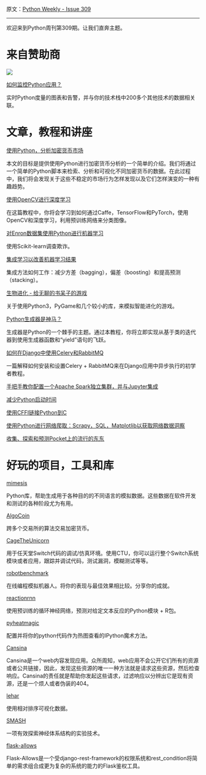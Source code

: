 原文：[Python Weekly - Issue 309](http://eepurl.com/c0L75j)

---

欢迎来到Python周刊第309期。让我们直奔主题。
  
# 来自赞助商  
[![](https://gallery.mailchimp.com/e2e180baf855ac797ef407fc7/images/45a64cc4-8d9a-460d-85d2-38c82f745d31.png)](https://www.datadoghq.com/dg/apm/ts-python-performance/?utm_source=Advertisement&utm_medium=Advertisement&utm_campaign=PythonWeekly-Tshirt&utm_content=Python)

[如何监控Python应用？](https://www.datadoghq.com/dg/apm/ts-python-performance/?utm_source=Advertisement&utm_medium=Advertisement&utm_campaign=PythonWeekly-Tshirt&utm_content=Python)  

实时Python度量的图表和告警，并与你的技术栈中200多个其他技术的数据相关联。
 

# 文章，教程和讲座  
  
[使用Python，分析加密货币市场](https://blog.patricktriest.com/analyzing-cryptocurrencies-python/)

本文的目标是提供使用Python进行加密货币分析的一个简单的介绍。我们将通过一个简单的Python脚本来检索、分析和可视化不同加密货币的数据。在此过程中，我们将会发现关于这些不稳定的市场行为怎样发现以及它们怎样演变的一种有趣趋势。
  
[使用OpenCV进行深度学习](http://www.pyimagesearch.com/2017/08/21/deep-learning-with-opencv/)  

在这篇教程中，你将会学习到如何通过Caffe，TensorFlow和PyTorch，使用OpenCV和深度学习，利用预训练网络来分类图像。
  
[对Enron数据集使用Python进行机器学习](https://medium.com/@williamkoehrsen/machine-learning-with-python-on-the-enron-dataset-8d71015be26d)  

使用Scikit-learn调查欺诈。
  
[集成学习以改善机器学习结果](https://blog.statsbot.co/ensemble-learning-d1dcd548e936)  

集成方法如何工作：减少方差（bagging），偏差（boosting）和提高预测（stacking）。
  
[生物进化 - 给无聊的书呆子的游戏](https://www.youtube.com/watch?v=2boI6R0Gx8A)  

关于使用Python3，PyGame和几个较小的库，来模拟智能进化的游戏。
  
[Python生成器是神马？](https://dbader.org/blog/python-generators)  

生成器是Python的一个棘手的主题。通过本教程，你将立即实现从基于类的迭代器到使用生成器函数和“yield”语句的飞跃。
  
[如何在Django中使用Celery和RabbitMQ](https://simpleisbetterthancomplex.com/tutorial/2017/08/20/how-to-use-celery-with-django.html)

一篇解释如何安装和设置Celery + RabbitMQ来在Django应用中异步执行的初学者教程。
  
[手把手教你配置一个Apache Spark独立集群，并与Jupyter集成](https://www.davidadrian.cc/posts/2017/08/how-to-spark-cluster/)  
  
[减少Python启动时间](https://lwn.net/SubscriberLink/730915/d6da49c8d92e815d/)  
  
[使用CFFI链接Python到C](https://tmarkovich.github.io//articles/2017-08/linking-python-to-c-with-cffi)  
  
[使用Python进行网络爬取：Scrapy，SQL，Matplotlib以获取网络数据洞察](http://www.scrapingauthority.com/python-scrapy-mysql-and-matplotlib-to-gain-web-data-insights)  
  
[收集、探索和预测Pocket上的流行的东东](https://tselai.com/pypocketexplore-collecting-exploring-predicting-pocket-items-machine-learning.html)  
  
  
# 好玩的项目，工具和库  
  
[mimesis](https://github.com/lk-geimfari/mimesis)  

Python库，帮助生成用于各种目的的不同语言的模拟数据。这些数据在软件开发和测试的各种阶段尤为有用。
  
[AlgoCoin](https://github.com/theocean154/algo-coin)  

跨多个交易所的算法交易加密货币。
  
[CageTheUnicorn](https://github.com/reswitched/CageTheUnicorn)  

用于任天堂Switch代码的调试/仿真环境。使用CTU，你可以运行整个Switch系统模块或者应用，跟踪并调试代码，测试漏洞，模糊测试等等。  
  
[robotbenchmark](https://robotbenchmark.net/)  

在线编程模拟机器人。将你的表现与最佳效果相比较。分享你的成就。
  
[reactionrnn](https://github.com/minimaxir/reactionrnn)  

使用预训练的循环神经网络，预测对给定文本反应的Python模块 + R包。
  
[pyheatmagic](https://github.com/csurfer/pyheatmagic)  

配置并将你的python代码作为热图查看的IPython魔术方法。
  
[Cansina](https://github.com/deibit/cansina)  

Cansina是一个web内容发现应用。众所周知，web应用不会公开它们所有的资源或者公共链接，因此，发现这些资源的唯一一种方法就是请求这些资源，然后检查响应。Cansina的责任就是帮助你发起这些请求，过滤响应以分辨出它是现有资源，还是一个烦人或者伪装的404。
  
[lehar](https://github.com/darxtrix/lehar/)  

使用相对排序可视化数据。
  
[SMASH](https://github.com/ajbrock/SMASH)  

一项有效探索神经体系结构的实验技术。
  
[flask-allows](https://github.com/justanr/flask-allows)  

Flask-Allows是一个受django-rest-framework的权限系统和rest_condition将简单的需求组合成更为复杂的系统的能力的Flask鉴权工具。
